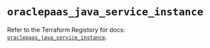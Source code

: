 # `oraclepaas_java_service_instance`

Refer to the Terraform Registory for docs: [`oraclepaas_java_service_instance`](https://www.terraform.io/docs/providers/oraclepaas/r/java_service_instance).
